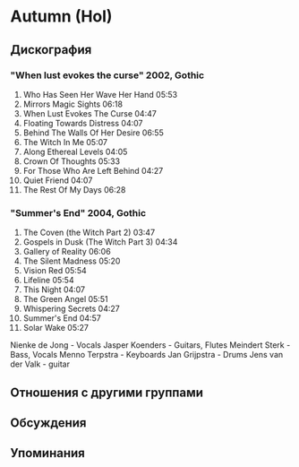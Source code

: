 # Autumn (Hol)



## Дискография

### "When lust evokes the curse" 2002, Gothic

1. Who Has Seen Her Wave Her Hand 05:53  
2. Mirrors Magic Sights 06:18  
3. When Lust Evokes The Curse 04:47 
4. Floating Towards Distress 04:07 
5. Behind The Walls Of Her Desire 06:55  
6. The Witch In Me 05:07  
7. Along Ethereal Levels 04:05  
8. Crown Of Thoughts 05:33 
9. For Those Who Are Left Behind 04:27  
10. Quiet Friend 04:07 
11. The Rest Of My Days 06:28

### "Summer's End" 2004, Gothic

1. The Coven (the Witch Part 2) 03:47
2. Gospels in Dusk (The Witch Part 3) 04:34 
3. Gallery of Reality 06:06  
4. The Silent Madness 05:20 
5. Vision Red 05:54  
6. Lifeline 05:54 
7. This Night 04:07  
8. The Green Angel 05:51  
9. Whispering Secrets 04:27  
10. Summer's End 04:57 
11. Solar Wake 05:27 


Nienke de Jong - Vocals 
Jasper Koenders - Guitars, Flutes 
Meindert Sterk - Bass, Vocals 
Menno Terpstra - Keyboards 
Jan Grijpstra - Drums 
Jens van der Valk - guitar


## Отношения с другими группами


## Обсуждения


## Упоминания

